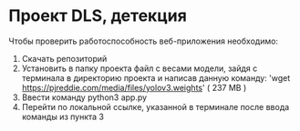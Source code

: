 # Проект DLS, детекция
Чтобы проверить работоспособность веб-приложения необходимо:
1. Скачать репозиторий
2. Установить в папку проекта файл с весами модели, зайдя с терминала в директорию проекта и написав данную команду:
'wget https://pjreddie.com/media/files/yolov3.weights' ( 237 MB )
3. Ввести команду python3 app.py
4. Перейти по локальной ссылке, указанной в терминале после ввода команды из пункта 3
